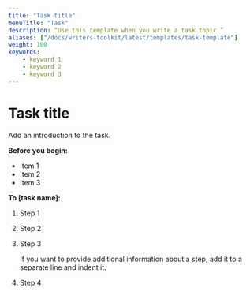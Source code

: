 ```yaml
---
title: "Task title"
menuTitle: "Task"
description: “Use this template when you write a task topic.”
aliases: ["/docs/writers-toolkit/latest/templates/task-template"]
weight: 100
keywords:
    - keyword 1
    - keyword 2
    - keyword 3
---
```

<!-- Refer to [Topic front matter]({{< relref "../../front-matter/" >}}) for more information about how to populate front matter. -->

# Task title
<!-- vale Grafana.Quotes = NO -->
<!-- The task title is required. The task title succinctly describes the goal to be accomplished as the result of following the instruction. The task title contains a verb and an object. For example: "Create a dashboard". -->
<!-- vale Grafana.Quotes = YES -->

Add an introduction to the task.

<!-- The introduction is required. Add an introduction to describe what the task is and why it’s important to the user.

This section of a task topic can include conceptual material. However, limit that conceptual information to only the task at hand.

If you find yourself writing a long introduction, consider creating a concept topic, and then write a shorter form of that concept in the task introduction. Finally, link to the longer concept topic for more information.
-->

**Before you begin:**

- Item 1
- Item 2
- Item 3

<!-- The Before you begin section is optional. Use the Before you begin section to identify tasks to be completed before the current task. The links might sometimes be unrelated to the product, such as “Have this thing at hand”.

This area can also include decisions that the user should make or permissions they might need to verify they have before they begin. -->

**To [task name]:**
<!-- Add a stem sentence only when you have Before you begin items. The stem sentence introduces the steps and provides a visual cue to users who scan content that the steps are about to begin. A stem sentence begins with the word 'To' and includes the name of the task.

For example: To create a dashboard: -->

1. Step 1
1. Step 2
1. Step 3

   If you want to provide additional information about a step, add it to a separate line and indent it.

1. Step 4
<!-- Numbered steps provide a directive to the user. Steps explicitly tell the user what to do and formatted using 1. in Markdown so they get numbered automatically.

Write steps so that they contain one action, or possibly two related actions, such as Copy and paste a value. or Save and quit the program.

If a sentence does not tell the reader to do something, then it is not a step.
-->
